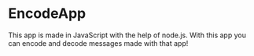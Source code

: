 # EncodeApp
This app is made in JavaScript with the help of node.js. With this app you can encode and decode messages made with that app!
